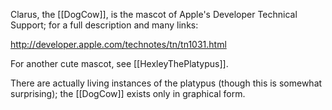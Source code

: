 Clarus, the [[DogCow]], is the mascot of Apple's Developer Technical Support; for a full description and many links:

http://developer.apple.com/technotes/tn/tn1031.html

For another cute mascot, see [[HexleyThePlatypus]].

There are actually living instances of the platypus (though this is somewhat surprising); the [[DogCow]] exists only in graphical form.